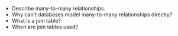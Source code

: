 * Describe many-to-many relationships.
* Why can't databases model many-to-many relationships directly?
* What is a join table?
* When are join tables used?
